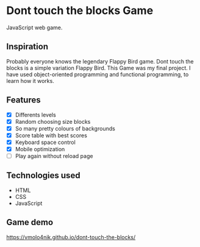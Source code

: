 # Dont touch the blocks Game
JavaScript web game.

## Inspiration
Probably everyone knows the legendary Flappy Bird game. Dont touch the blocks is a simple variation Flappy Bird.
This Game was my final project. I have used object-oriented programming and functional programming, to learn how it works.

## Features
- [x] Differents levels
- [x] Random choosing size blocks
- [x] So many pretty colours of backgrounds
- [x] Score table with best scores
- [x] Keyboard space control
- [x] Mobile optimization
- [ ] Play again without reload page

## Technologies used
- HTML
- CSS
- JavaScript

## Game demo
https://vmolo4nik.github.io/dont-touch-the-blocks/
